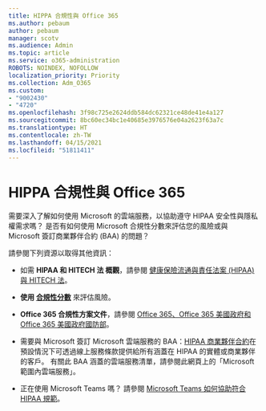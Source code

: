 ```yaml
---
title: HIPPA 合規性與 Office 365
ms.author: pebaum
author: pebaum
manager: scotv
ms.audience: Admin
ms.topic: article
ms.service: o365-administration
ROBOTS: NOINDEX, NOFOLLOW
localization_priority: Priority
ms.collection: Adm_O365
ms.custom:
- "9002430"
- "4720"
ms.openlocfilehash: 3f98c725e2624ddb584dc62321ce48de41e4a127
ms.sourcegitcommit: 8bc60ec34bc1e40685e3976576e04a2623f63a7c
ms.translationtype: HT
ms.contentlocale: zh-TW
ms.lasthandoff: 04/15/2021
ms.locfileid: "51811411"
---
```

# <a name="hippa-compliance-and-office-365"></a>HIPPA 合規性與 Office 365

需要深入了解如何使用 Microsoft 的雲端服務，以協助遵守 HIPAA 安全性與隱私權需求嗎？  是否有如何使用 Microsoft 合規性分數來評估您的風險或與 Microsoft 簽訂商業夥伴合約 (BAA) 的問題？  

請參閱下列資源以取得其他資訊：

- 如需 **HIPAA 和 HITECH 法 概觀**，請參閱 [健康保險流通與責任法案 (HIPAA) 與 HITECH 法](https://docs.microsoft.com/microsoft-365/compliance/offering-hipaa-hitech?view=o365-worldwide)。

- **使用 [合規性分數](https://docs.microsoft.com/microsoft-365/compliance/offering-hipaa-hitech?view=o365-worldwide#use-microsoft-compliance-score-to-assess-your-risk)** 來評估風險。

- **Office 365 合規性方案文件**，請參閱 [Office 365、Office 365 美國政府和 Office 365 美國政府國防部](https://go.microsoft.com/fwlink/p/?LinkID=2077751)。

- 需要與 Microsoft 簽訂 Microsoft 雲端服務的 BAA：[HIPAA 商業夥伴合約](https://aka.ms/BAA)在預設情況下可透過線上服務條款提供給所有涵蓋在 HIPAA 的實體或商業夥伴的客戶。 有關此 BAA 涵蓋的雲端服務清單，請參閱此網頁上的「Microsoft 範圍內雲端服務」。

- 正在使用 Microsoft Teams 嗎？ 請參閱 [ Microsoft Teams 如何協助符合 HIPAA 規範](https://www.microsoft.com/microsoft-365/blog/2019/04/30/white-paper-microsoft-teams-healthcare-providers-hipaa-compliance/)。
